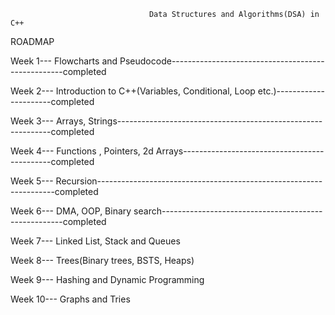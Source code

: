 
                                   Data Structures and Algorithms(DSA) in C++


ROADMAP

Week 1--- Flowcharts and Pseudocode---------------------------------------------------completed

Week 2--- Introduction to C++(Variables, Conditional, Loop etc.)----------------------completed

Week 3--- Arrays, Strings-------------------------------------------------------------completed

Week 4--- Functions , Pointers, 2d Arrays---------------------------------------------completed

Week 5--- Recursion-------------------------------------------------------------------completed

Week 6--- DMA, OOP, Binary search-----------------------------------------------------completed

Week 7--- Linked List, Stack and Queues

Week 8--- Trees(Binary trees, BSTS, Heaps)
 
Week 9--- Hashing and Dynamic Programming

Week 10--- Graphs and Tries
